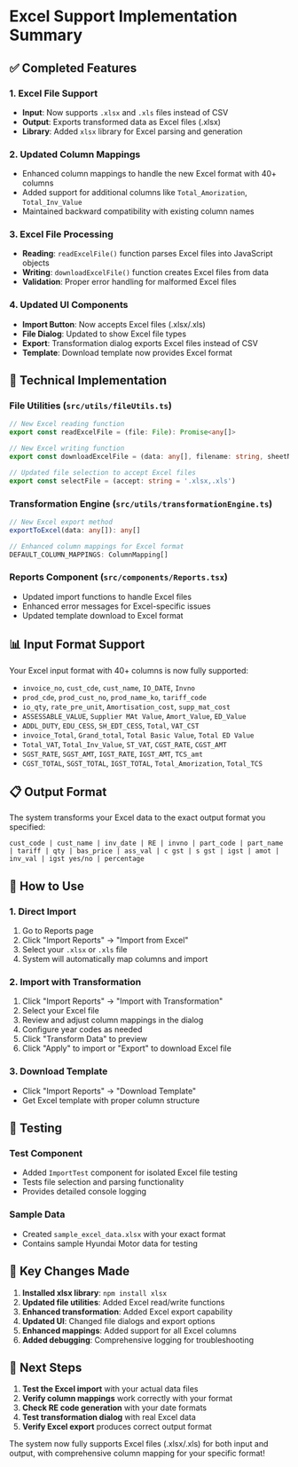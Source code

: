 # Excel Support Implementation Summary

## ✅ **Completed Features**

### 1. **Excel File Support**
- **Input**: Now supports `.xlsx` and `.xls` files instead of CSV
- **Output**: Exports transformed data as Excel files (.xlsx)
- **Library**: Added `xlsx` library for Excel parsing and generation

### 2. **Updated Column Mappings**
- Enhanced column mappings to handle the new Excel format with 40+ columns
- Added support for additional columns like `Total_Amorization`, `Total_Inv_Value`
- Maintained backward compatibility with existing column names

### 3. **Excel File Processing**
- **Reading**: `readExcelFile()` function parses Excel files into JavaScript objects
- **Writing**: `downloadExcelFile()` function creates Excel files from data
- **Validation**: Proper error handling for malformed Excel files

### 4. **Updated UI Components**
- **Import Button**: Now accepts Excel files (.xlsx/.xls)
- **File Dialog**: Updated to show Excel file types
- **Export**: Transformation dialog exports Excel files instead of CSV
- **Template**: Download template now provides Excel format

## 🔧 **Technical Implementation**

### File Utilities (`src/utils/fileUtils.ts`)
```typescript
// New Excel reading function
export const readExcelFile = (file: File): Promise<any[]>

// New Excel writing function  
export const downloadExcelFile = (data: any[], filename: string, sheetName: string)

// Updated file selection to accept Excel files
export const selectFile = (accept: string = '.xlsx,.xls')
```

### Transformation Engine (`src/utils/transformationEngine.ts`)
```typescript
// New Excel export method
exportToExcel(data: any[]): any[]

// Enhanced column mappings for Excel format
DEFAULT_COLUMN_MAPPINGS: ColumnMapping[]
```

### Reports Component (`src/components/Reports.tsx`)
- Updated import functions to handle Excel files
- Enhanced error messages for Excel-specific issues
- Updated template download to Excel format

## 📊 **Input Format Support**

Your Excel input format with 40+ columns is now fully supported:
- `invoice_no`, `cust_cde`, `cust_name`, `IO_DATE`, `Invno`
- `prod_cde`, `prod_cust_no`, `prod_name_ko`, `tariff_code`
- `io_qty`, `rate_pre_unit`, `Amortisation_cost`, `supp_mat_cost`
- `ASSESSABLE_VALUE`, `Supplier MAt Value`, `Amort_Value`, `ED_Value`
- `ADDL_DUTY`, `EDU_CESS`, `SH_EDT_CESS`, `Total`, `VAT_CST`
- `invoice_Total`, `Grand_total`, `Total Basic Value`, `Total ED Value`
- `Total_VAT`, `Total_Inv_Value`, `ST_VAT`, `CGST_RATE`, `CGST_AMT`
- `SGST_RATE`, `SGST_AMT`, `IGST_RATE`, `IGST_AMT`, `TCS_amt`
- `CGST_TOTAL`, `SGST_TOTAL`, `IGST_TOTAL`, `Total_Amorization`, `Total_TCS`

## 📋 **Output Format**

The system transforms your Excel data to the exact output format you specified:
```excel
cust_code | cust_name | inv_date | RE | invno | part_code | part_name | tariff | qty | bas_price | ass_val | c gst | s gst | igst | amot | inv_val | igst yes/no | percentage
```

## 🚀 **How to Use**

### 1. **Direct Import**
1. Go to Reports page
2. Click "Import Reports" → "Import from Excel"
3. Select your `.xlsx` or `.xls` file
4. System will automatically map columns and import

### 2. **Import with Transformation**
1. Click "Import Reports" → "Import with Transformation"
2. Select your Excel file
3. Review and adjust column mappings in the dialog
4. Configure year codes as needed
5. Click "Transform Data" to preview
6. Click "Apply" to import or "Export" to download Excel file

### 3. **Download Template**
- Click "Import Reports" → "Download Template"
- Get Excel template with proper column structure

## 🧪 **Testing**

### Test Component
- Added `ImportTest` component for isolated Excel file testing
- Tests file selection and parsing functionality
- Provides detailed console logging

### Sample Data
- Created `sample_excel_data.xlsx` with your exact format
- Contains sample Hyundai Motor data for testing

## 📝 **Key Changes Made**

1. **Installed xlsx library**: `npm install xlsx`
2. **Updated file utilities**: Added Excel read/write functions
3. **Enhanced transformation**: Added Excel export capability
4. **Updated UI**: Changed file dialogs and export options
5. **Enhanced mappings**: Added support for all Excel columns
6. **Added debugging**: Comprehensive logging for troubleshooting

## 🎯 **Next Steps**

1. **Test the Excel import** with your actual data files
2. **Verify column mappings** work correctly with your format
3. **Check RE code generation** with your date formats
4. **Test transformation dialog** with real Excel data
5. **Verify Excel export** produces correct output format

The system now fully supports Excel files (.xlsx/.xls) for both input and output, with comprehensive column mapping for your specific format!
